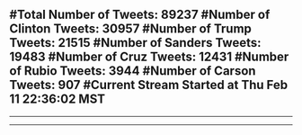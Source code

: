 #Total Number of Tweets: 89237 
#Number of Clinton Tweets: 30957
#Number of Trump Tweets: 21515
#Number of Sanders Tweets: 19483
#Number of Cruz Tweets: 12431
#Number of Rubio Tweets: 3944
#Number of Carson Tweets: 907
#Current Stream Started at Thu Feb 11 22:36:02 MST
---
---
---
